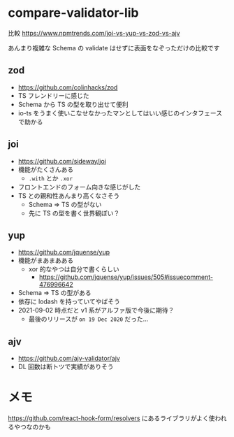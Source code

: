 # compare-validator-lib

比較
https://www.npmtrends.com/joi-vs-yup-vs-zod-vs-ajv

あんまり複雑な Schema の validate はせずに表面をなぞっただけの比較です

## zod

- https://github.com/colinhacks/zod
- TS フレンドリーに感じた
- Schema から TS の型を取り出せて便利
- io-ts をうまく使いこなせなかったマンとしてはいい感じのインタフェースで助かる

## joi

- https://github.com/sideway/joi
- 機能がたくさんある
  - `.with` とか `.xor`
- フロントエンドのフォーム向きな感じがした
- TS との親和性あんまり高くなさそう
  - Schema => TS の型がない
  - 先に TS の型を書く世界観ぽい？

## yup

- https://github.com/jquense/yup
- 機能がまあまあある
  - xor 的なやつは自分で書くらしい
    - https://github.com/jquense/yup/issues/505#issuecomment-476996642
- Schema => TS の型がある
- 依存に lodash を持っていてやばそう
- 2021-09-02 時点だと v1 系がアルファ版で今後に期待？
  - 最後のリリースが `on 19 Dec 2020` だった...

## ajv

- https://github.com/ajv-validator/ajv
- DL 回数は断トツで実績がありそう

# メモ

https://github.com/react-hook-form/resolvers にあるライブラリがよく使われるやつなのかも
